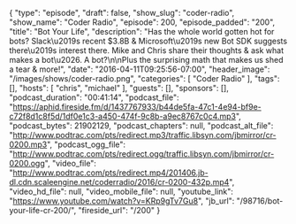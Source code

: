 {
  "type": "episode",
  "draft": false,
  "show_slug": "coder-radio",
  "show_name": "Coder Radio",
  "episode": 200,
  "episode_padded": "200",
  "title": "Bot Your Life",
  "description": "Has the whole world gotten hot for bots? Slack\u2019s recent $3.8B & Microsoft\u2019s new Bot SDK suggests there\u2019s interest there. Mike and Chris share their thoughts & ask what makes a bot\u2026. A bot?\n\nPlus the surprising math that makes us shed a tear & more!",
  "date": "2016-04-11T09:25:56-07:00",
  "header_image": "/images/shows/coder-radio.png",
  "categories": [
    "Coder Radio"
  ],
  "tags": [],
  "hosts": [
    "chris",
    "michael"
  ],
  "guests": [],
  "sponsors": [],
  "podcast_duration": "00:41:14",
  "podcast_file": "https://aphid.fireside.fm/d/1437767933/b44de5fa-47c1-4e94-bf9e-c72f8d1c8f5d/1df0e1c3-a450-474f-9c8b-a9ec8767c0c4.mp3",
  "podcast_bytes": 21902129,
  "podcast_chapters": null,
  "podcast_alt_file": "http://www.podtrac.com/pts/redirect.mp3/traffic.libsyn.com/jbmirror/cr-0200.mp3",
  "podcast_ogg_file": "http://www.podtrac.com/pts/redirect.ogg/traffic.libsyn.com/jbmirror/cr-0200.ogg",
  "video_file": "http://www.podtrac.com/pts/redirect.mp4/201406.jb-dl.cdn.scaleengine.net/coderradio/2016/cr-0200-432p.mp4",
  "video_hd_file": null,
  "video_mobile_file": null,
  "youtube_link": "https://www.youtube.com/watch?v=KRp9gTv7Gu8",
  "jb_url": "/98716/bot-your-life-cr-200/",
  "fireside_url": "/200"
}

